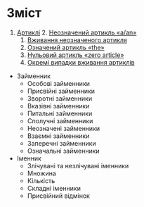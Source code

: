 # Зміст
1. [Артиклі](1/artikl.md) 
    2. [Неозначений артикль «a/an»](1/neoznachenii_artikl_aan.md)
    1. [Вживання неозначеного артикля](1/vzhivannya_neoznachenogo_artiklya.md)
    3. [Означений артикль «the»](1/oznachenii_artikl_the.md)
    4. [Нульовий артикль «zero article»](1/nulovii_artikl_zero_article.md)
    5. [Окремi випадки вживання артиклiв](1/okremi_vipadki_vzhivannya_artikliv.md)
* Займенник
   * Особовi займенники
   * Присвiйнi займенники
   * Зворотнi займенники
   * Вказiвнi займенники
   * Питальнi займенники
   * Сполучнi займенники
   * Неозначенi займенники
   * Взаємнi займенники
   * Заперечнi займенники
   * Означальнi займенники
* Iменник
   * Злiчуванi та незлiчуванi iменники
   * Множина
   * Кiлькiсть
   * Складнi iменники
   * Пpисвiйний вiдмiнок
